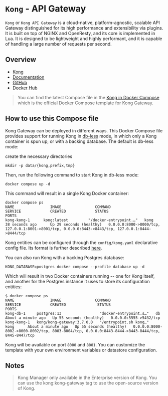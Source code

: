 # `Kong` - API Gateway


`Kong` or `Kong API Gateway` is a cloud-native, platform-agnostic, scalable API Gateway distinguished for its high performance and extensibility via plugins. It is built on top of NGINX and OpenResty, and its core is implemented in Lua. It is designed to be lightweight and highly performant, and it is capable of handling a large number of requests per second.

## Overview

- [Kong](https://konghq.com/)
- [Documentation](https://www.elastic.co/docs)
- [GitHub](https://github.com/Kong/kong)
- [Docker Hub](https://hub.docker.com/_/kong)
  
> You can find the latest Compose file in the [Kong in Docker Compose](https://github.com/Kong/docker-kong/blob/master/compose/README.md) which is the official Docker Compose template for Kong Gateway.

## How to use this Compose file

Kong Gateway can be deployed in different ways. This Docker Compose file provides
support for running Kong in [db-less][kong-docs-dbless] mode, in which only a Kong
container is spun up, or with a backing database. The default is db-less mode:

create the necessary directories

```shell
mkdir -p data/{kong,prefix,tmp} 
```

Then, run the following command to start Kong in db-less mode:
```shell
docker compose up -d
```

This command will result in a single Kong Docker container:

```shell
docker compose ps
NAME                IMAGE               COMMAND                  SERVICE             CREATED             STATUS                    PORTS
kong-kong-1      kong:latest         "/docker-entrypoint.…"   kong                38 seconds ago      Up 29 seconds (healthy)   0.0.0.0:8000->8000/tcp, 127.0.0.1:8001->8001/tcp, 0.0.0.0:8443->8443/tcp, 127.0.0.1:8444->8444/tcp
```

Kong entities can be configured through the `config/kong.yaml` declarative config
file. Its format is further described [here][kong-docs-dbless-file].

You can also run Kong with a backing Postgres database:

```shell
KONG_DATABASE=postgres docker compose --profile database up -d

```

Which will result in two Docker containers running -- one for Kong itself, and
another for the Postgres instance it uses to store its configuration entities:

```shell
$ docker compose ps
NAME                IMAGE               COMMAND                  SERVICE             CREATED              STATUS                        PORTS
kong-db-1     postgres:13                 "docker-entrypoint.s…"   db        About a minute ago   Up 55 seconds (healthy)   0.0.0.0:5555->5432/tcp
kong-kong-1   kong/kong-gateway:3.7.0.0   "/entrypoint.sh kong…"   kong      About a minute ago   Up 55 seconds (healthy)   0.0.0.0:8000-8002->8000-8002/tcp, 8003-8004/tcp, 0.0.0.0:8443-8444->8443-8444/tcp, 8445-8447/tcp
```

Kong will be available on port `8000` and `8001`. You can customize the template
with your own environment variables or datastore configuration.

## Notes

> Kong Manager only available in the Enterprise version of Kong. You can use the kong:kong-gateway tag to use the open-source version of Kong.

[kong-docs-url]: https://docs.konghq.com/
[kong-docs-dbless]: https://docs.konghq.com/gateway/latest/production/deployment-topologies/db-less-and-declarative-config/#main
[kong-docs-dbless-file]: https://docs.konghq.com/gateway/latest/production/deployment-topologies/db-less-and-declarative-config/#declarative-configuration-format
[kong-docker-url]: https://hub.docker.com/_/kong
[github-new-issue]: https://github.com/Kong/docker-kong/issues/new
